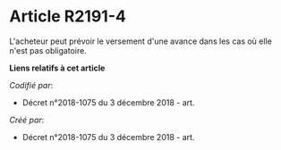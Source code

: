 # Article R2191-4

L'acheteur peut prévoir le versement d'une avance dans les cas où elle n'est pas obligatoire.

**Liens relatifs à cet article**

_Codifié par_:

  - Décret n°2018-1075 du 3 décembre 2018 - art.

_Créé par_:

  - Décret n°2018-1075 du 3 décembre 2018 - art.
